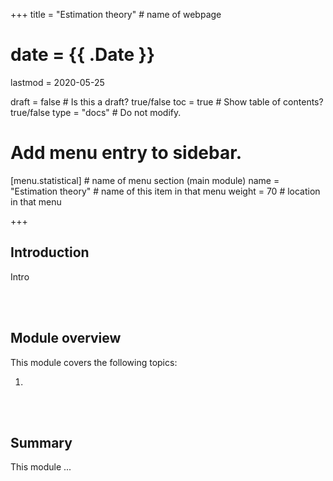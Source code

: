 +++
title = "Estimation theory"         # name of webpage

# date = {{ .Date }}
lastmod = 2020-05-25

draft = false  # Is this a draft? true/false
toc = true  # Show table of contents? true/false
type = "docs"  # Do not modify.

# Add menu entry to sidebar.
[menu.statistical]                       # name of menu section (main module)
  name = "Estimation theory"        # name of this item in that menu
  weight = 70                          # location in that menu

+++

## Introduction

Intro

<br></br>

## Module overview
This module covers the following topics:

1.

<br></br>


## Summary

This module ...
